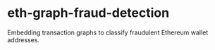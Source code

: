# eth-graph-fraud-detection
Embedding transaction graphs to classify fraudulent Ethereum wallet addresses.
